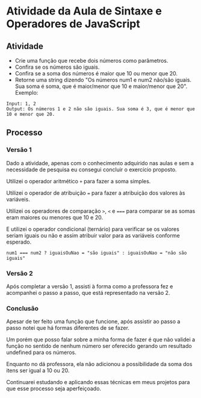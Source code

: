 # Atividade da Aula de Sintaxe e Operadores de JavaScript

## Atividade
- Crie uma função que recebe dois números como parâmetros.
- Confira se os números são iguais.
- Confira se a soma dos números é maior que 10 ou menor que 20.
- Retorne uma string dizendo "Os números num1 e num2 não/são iguais. Sua soma é soma, que é maior/menor que 10 e maior/menor que 20".
Exemplo:
```
Input: 1, 2
Output: Os números 1 e 2 não são iguais. Sua soma é 3, que é menor que 10 e menor que 20.
```

## Processo

### Versão 1
Dado a atividade, apenas com o conhecimento adquirido nas aulas e sem a necessidade de pesquisa eu consegui concluir o exercício proposto.

Utilizei o operador aritmético `+` para fazer a soma simples.

Utilizei o operador de atribuição `=` para fazer a atribuição dos valores às variáveis.

Utilizei os operadores de comparação `>`, `<` e `===` para comparar se as somas eram maiores ou menores que 10 e 20.

E utilizei o operador condicional (ternário) para verificar se os valores seriam iguais ou não e assim atribuir valor para as variáveis conforme esperado.

```
num1 === num2 ? iguaisOuNao = "são iguais" : iguaisOuNao = "não são iguais"
```

### Versão 2
Após completar a versão 1, assisti à forma como a professora fez e acompanhei o passo a passo, que está representado na versão 2.

### Conclusão
Apesar de ter feito uma função que funcione, após assistir ao passo a passo notei que há formas diferentes de se fazer. 

Um porém que posso falar sobre a minha forma de fazer é que não validei a função no sentido de nenhum número ser oferecido gerando um resultado undefined para os números.

Enquanto no dá professora, ela não adicionou a possibilidade da soma dos itens ser igual a 10 ou 20.

Continuarei estudando e aplicando essas técnicas em meus projetos para que esse processo seja aperfeiçoado.